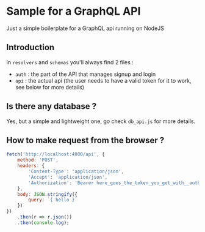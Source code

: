 # Sample for a GraphQL API

Just a simple boilerplate for a GraphQL api running on NodeJS

## Introduction

In `resolvers` and `schemas` you'll always find 2 files :
- `auth` : the part of the API that manages signup and login
- `api` : the actual api (the user needs to have a valid token for it to work, see below for more details)

## Is there any database ?

Yes, but a simple and lightweight one, go check `db_api.js` for more details.

## How to make request from the browser ?

```js
fetch('http://localhost:4000/api', {
    method: 'POST',
    headers: {
        'Content-Type': 'application/json',
        'Accept': 'application/json',
        'Authorization': 'Bearer here_goes_the_token_you_get_with__auth_login__'
    },
    body: JSON.stringify({
        query: `{ hello }`
    })
})
    .then(r => r.json())
    .then(console.log);
```
